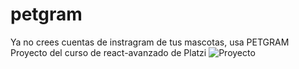 # petgram
Ya no crees cuentas de instragram de tus mascotas, usa PETGRAM
Proyecto del curso de react-avanzado de Platzi
![Proyecto]('https://github.com/CristianCucunuba/petgram/blob/master/Screenshot%20from%202019-09-16%2012-27-59.png?raw=true')

